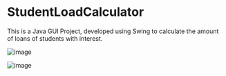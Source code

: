 # StudentLoadCalculator
This is a Java GUI Project, developed using Swing to calculate the amount of loans of students with interest. 

![image](https://user-images.githubusercontent.com/76800871/233258562-f43744a8-f552-4872-8b72-c082e4d5195f.png)


![image](https://user-images.githubusercontent.com/76800871/233258856-d2880b27-d6bd-43b5-afa4-9c6c922d7bd6.png)
